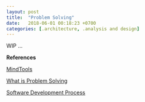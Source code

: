 ```yaml
---
layout: post
title:  "Problem Solving"
date:   2018-06-01 00:18:23 +0700
categories: [.architecture, .analysis and design]
---
```

WIP ...


**References** 
 
[MindTools](https://www.mindtools.com/pages/main/newMN_TMC.htm) 


[What is Problem Solving](https://www.mindtools.com/pages/article/newTMC_00.htm) 


[Software Development Process](https://en.wikipedia.org/wiki/Software_development_process)
